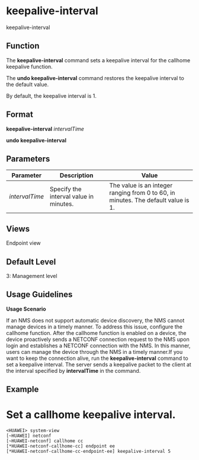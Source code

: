 keepalive-interval
==================

keepalive-interval

Function
--------



The **keepalive-interval** command sets a keepalive interval for the callhome keepalive function.

The **undo keepalive-interval** command restores the keepalive interval to the default value.



By default, the keepalive interval is 1.


Format
------

**keepalive-interval** *intervalTime*

**undo keepalive-interval**


Parameters
----------

| Parameter | Description | Value |
| --- | --- | --- |
| *intervalTime* | Specify the interval value in minutes. | The value is an integer ranging from 0 to 60, in minutes. The default value is 1. |



Views
-----

Endpoint view


Default Level
-------------

3: Management level


Usage Guidelines
----------------

**Usage Scenario**

If an NMS does not support automatic device discovery, the NMS cannot manage devices in a timely manner. To address this issue, configure the callhome function. After the callhome function is enabled on a device, the device proactively sends a NETCONF connection request to the NMS upon login and establishes a NETCONF connection with the NMS. In this manner, users can manage the device through the NMS in a timely manner.If you want to keep the connection alive, run the **keepalive-interval** command to set a keepalive interval. The server sends a keepalive packet to the client at the interval specified by **intervalTime** in the command.


Example
-------

# Set a callhome keepalive interval.
```
<HUAWEI> system-view
[~HUAWEI] netconf
[~HUAWEI-netconf] callhome cc
[*HUAWEI-netconf-callhome-cc] endpoint ee
[*HUAWEI-netconf-callhome-cc-endpoint-ee] keepalive-interval 5

```